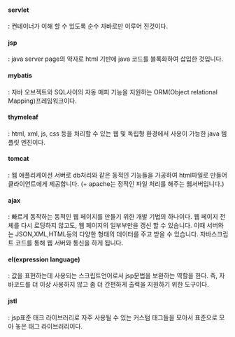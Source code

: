 
#### servlet
: 컨테이너가 이해 할 수 있도록 순수 자바로만 이루어 진것이다.

#### jsp
: java server page의 약자로 html 기반에 java 코드를 블록화하여 삽입한 것입니다.

#### mybatis
: 자바 오브젝트와 SQL사이의 자동 매피 기능을 지원하는 ORM(Object relational Mapping)프레임워크이다. 

#### thymeleaf
: html, xml, js, css 등을 처리할 수 있는 웹 및 독립형 환경에서 사용이 가능한 java 템플릿 엔진이다.

#### tomcat
: 웹 애플리케이션 서버로 db처리와 같은 동적인 기능들을 가공하여 html파일로 만들어 클라이언트에게 제공합니다.
(+ apache는 정적인 파일 처리를 해주는 웹서버입니다.)

#### ajax
: 빠르게 동작하는 동적인 웹 페이지를 만들기 위한 개발 기법의 하나이다.
웹 페이지 전체를 다시 로딩하지 않고도, 웹 페이지의 일부부만을 갱신 할 수 있습니다. 
이때 서버와는 JSON,XML,HTML등의 다양한 형태의 데이터를 주고 받을 수 있습니다.
자바스크립트 코드를 통해 웹 서버와 통신을 하게 됩니다.

#### el(expression language)
: 값을 표현하는데 사용되는 스크립트언어로서 jsp문법을 보완하는 역할을 한다.
즉, 자바코드를 더 이상 사용하지 않고 좀 더 간편하게 출력을 지원하기 위한 도구이다.

#### jstl
: jsp표준 태크 라이브러리로 자주 사용될 수 있는 커스텀 태그들을 모아서 표준으로 모아 놓은 태그 라이브러리이다. 

